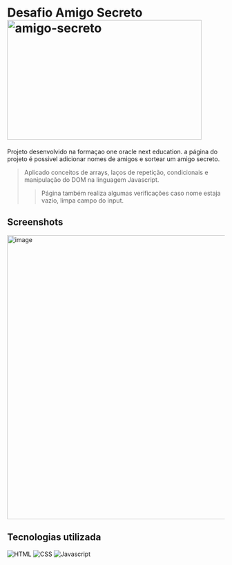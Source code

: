 
# Desafio Amigo Secreto<img width="450" height="277" alt="amigo-secreto" src="https://github.com/user-attachments/assets/aae13a30-6719-41fa-bf35-a3cc6c08077f" />


Projeto desenvolvido na formaçao one oracle next education. a página do projeto é possivel adicionar nomes de amigos e sortear um amigo secreto.
>Aplicado conceitos de arrays, laços de repetição, condicionais e manipulação do DOM na linguagem Javascript.
>> Página também realiza algumas verificações caso nome estaja vazio, limpa campo do input.



## Screenshots

<img width="829" height="657" alt="image" src="https://github.com/user-attachments/assets/3f276139-42f5-4f03-b216-c8c6d81d8bae" />


## Tecnologias utilizada
![HTML](https://img.shields.io/badge/HTML5-E34F26?style=for-the-badge&logo=html5&logoColor=white) ![CSS](https://img.shields.io/badge/CSS3-1572B6?style=for-the-badge&logo=css3&logoColor=white) ![Javascript](https://img.shields.io/badge/JavaScript-323330?style=for-the-badge&logo=javascript&logoColor=F7DF1E)


